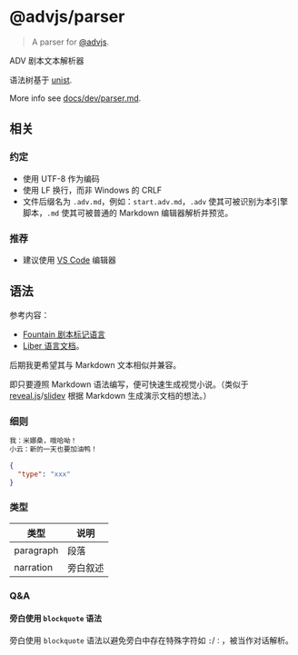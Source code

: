 # @advjs/parser

> A parser for [@advjs](https://github.com/YunYouJun/advjs).

ADV 剧本文本解析器

语法树基于 [unist](https://github.com/syntax-tree/unist).

More info see [docs/dev/parser.md](../docs/dev/parser.md).

## 相关

### 约定

- 使用 UTF-8 作为编码
- 使用 LF 换行，而非 Windows 的 CRLF
- 文件后缀名为 `.adv.md`，例如：`start.adv.md`，`.adv` 使其可被识别为本引擎脚本，`.md` 使其可被普通的 Markdown 编辑器解析并预览。

### 推荐

- 建议使用 [VS Code](https://code.visualstudio.com/) 编辑器

## 语法

参考内容：

- [Fountain 剧本标记语言](https://fountain.advjs.org/)
- [Liber 语言文档](https://doc.librian.net/site/%E9%80%B2%E9%9A%8E/Liber%E8%AA%9E%E8%A8%80%E6%96%87%E6%AA%94.html)。

后期我更希望其与 Markdown 文本相似并兼容。

即只要遵照 Markdown 语法编写，便可快速生成视觉小说。（类似于 [reveal.js](https://github.com/hakimel/reveal.js)/[slidev](https://github.com/slidevjs/slidev) 根据 Markdown 生成演示文档的想法。）

### 细则

```md
我：米娜桑，哦哈呦！
小云：新的一天也要加油鸭！
```

```json
{
  "type": "xxx"
}
```

### 类型

| 类型      | 说明     |
| --------- | -------- |
| paragraph | 段落     |
| narration | 旁白叙述 |

### Q&A

#### 旁白使用 `blockquote` 语法

旁白使用 `blockquote` 语法以避免旁白中存在特殊字符如 `:`/`：`，被当作对话解析。
